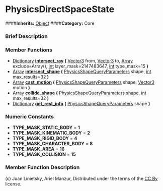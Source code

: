 #  PhysicsDirectSpaceState  
####**Inherits:** [Object](class_object)
####**Category:** Core

###  Brief Description  


###  Member Functions 
  * [Dictionary](class_dictionary)  **[intersect&#95;ray](#intersect_ray)**  **(** [Vector3](class_vector3) from, [Vector3](class_vector3) to, [Array](class_array) exclude=Array(), [int](class_int) layer_mask=2147483647, [int](class_int) type_mask=15  **)**
  * [Array](class_array)  **[intersect&#95;shape](#intersect_shape)**  **(** [PhysicsShapeQueryParameters](class_physicsshapequeryparameters) shape, [int](class_int) max_results=32  **)**
  * [Array](class_array)  **[cast&#95;motion](#cast_motion)**  **(** [PhysicsShapeQueryParameters](class_physicsshapequeryparameters) shape, [Vector3](class_vector3) motion  **)**
  * [Array](class_array)  **[collide&#95;shape](#collide_shape)**  **(** [PhysicsShapeQueryParameters](class_physicsshapequeryparameters) shape, [int](class_int) max_results=32  **)**
  * [Dictionary](class_dictionary)  **[get&#95;rest&#95;info](#get_rest_info)**  **(** [PhysicsShapeQueryParameters](class_physicsshapequeryparameters) shape  **)**

###  Numeric Constants  
  * **TYPE_MASK_STATIC_BODY** = **1**
  * **TYPE_MASK_KINEMATIC_BODY** = **2**
  * **TYPE_MASK_RIGID_BODY** = **4**
  * **TYPE_MASK_CHARACTER_BODY** = **8**
  * **TYPE_MASK_AREA** = **16**
  * **TYPE_MASK_COLLISION** = **15**

###  Member Function Description  


(c) Juan Linietsky, Ariel Manzur, Distributed under the terms of the [CC By](https://creativecommons.org/licenses/by/3.0/legalcode) license.
